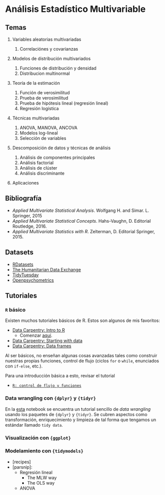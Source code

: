 
# Análisis Estadístico Multivariable


## Temas

1. Variables aleatorias multivariadas
   1. Correlaciónes y covarianzas

2. Modelos de distribución multivariados
   1. Funciones de distribución y densidad
   2. Distribucion multinormal

3. Teoría de la estimación
   1. Función de verosimilitud
   2. Prueba de verosimilitud
   3. Prueba de hipótesis lineal (regresión lineal)
   4. Regresión logística

4. Técnicas multivariadas
   1. ANOVA, MANOVA, ANCOVA
   2. Modelos log-lineal
   3. Selección de variables

5. Descomposición de datos y técnicas de análisis
   1. Análisis de componentes principales
   2. Análisis factorial
   3. Análisis de clúster
   4. Análisis discriminante

6. Aplicaciones

## Bibliografía

- *Applied Multivariate Statistical Analysis*. Wolfgang H. and Simar. L. Springer, 2015
- *Applied Multivariate Statistical Concepts*. Hahs-Vaughn, D. Editorial Routledge, 2016.
- *Applied Multivariate Statistics with R*. Zelterman, D. Editorial Springer, 2015.


## Datasets

- [RDatasets](https://vincentarelbundock.github.io/Rdatasets/articles/data.html)
- [The Humanitarian Data Exchange](https://data.humdata.org/)
- [TidyTuesday](https://github.com/rfordatascience/tidytuesday)
- [Openpsychometrics](https://openpsychometrics.org/_rawdata/)

## Tutoriales

### `R` básico

Existen muchos tutoriales básicos de R. Estos son algunos de mis favoritos:

- [Data Carpentry: Intro to R](https://datacarpentry.org/R-genomics/01-intro-to-R.html)
  - Comenzar [aquí](https://datacarpentry.org/R-genomics/00-before-we-start.html).
- [Data Carpentry: Starting with data](https://datacarpentry.org/R-genomics/02-starting-with-data.html)
- [Data Carpentry: Data frames](https://datacarpentry.org/R-genomics/03-data-frames.html)

Al ser básicos, no enseñan algunas cosas avanzadas tales como construir nuestras propias funciones, control de flujo (ciclos `for` o `while`, enunciados con `if-else`, etc.).

Para una introducción básica a esto, revisar el tutorial

- [`R: control de flujo y funciones`](R_tutorials/r_flujo_funciones.ipynb)

### Data wrangling con `{dplyr}` y `{tidyr}`

En la [esta](R_tutorials/data_wrangling_dplyr.ipynb) notebook se encuentra un tutorial sencillo de *data wrangling* usando los paquetes de `{dplyr}` y `{tidyr}`. Se cubren aspectos como transformación, enriquecimiento y limpieza de tal forma que tengamos un estándar llamado `tidy data`.

### Visualización con `{ggplot}`

### Modelamiento con `{tidymodels}`

- [recipes]
- [parsnip]:
  - Regresión lineal
    - The MLW way
    - The OLS way
  - ANOVA
